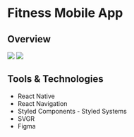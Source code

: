 # Fitness Mobile App

## Overview

![](./readme/1.gif)
![](./readme/2.gif)

## Tools & Technologies

- React Native
- React Navigation
- Styled Components - Styled Systems
- SVGR
- Figma
